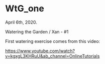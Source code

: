 # WtG_one

April 6th, 2020. 

Watering the Garden / Xan - #1 

First watering exercise comes from this video:

https://www.youtube.com/watch?v=kgxgL3KHRuU&ab_channel=OnlineTutorials


